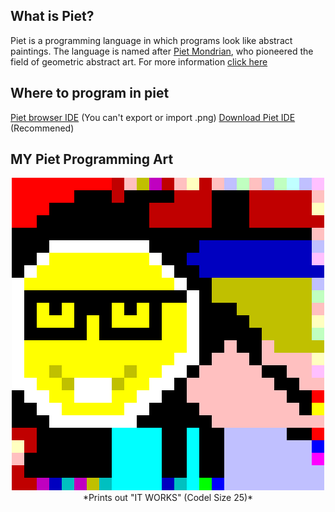 ## What is Piet?
Piet is a programming language in which programs look like abstract paintings. The language is named after [Piet Mondrian](http://www.ibiblio.org/wm/paint/auth/mondrian/), who pioneered the field of geometric abstract art. For more information [click here](https://www.dangermouse.net/esoteric/piet.html)

## Where to program in piet
[Piet browser IDE](https://gabriellesc.github.io/piet/) (You can't export or import .png)
[Download Piet IDE](https://github.com/dnek/pietron/releases) (Recommened)

## MY Piet Programming Art
<div align="center"><img src="itJustWorks/ItWorks.png" height="500px"></div>
<div align="center"> *Prints out "IT WORKS" (Codel Size 25)* </div>

